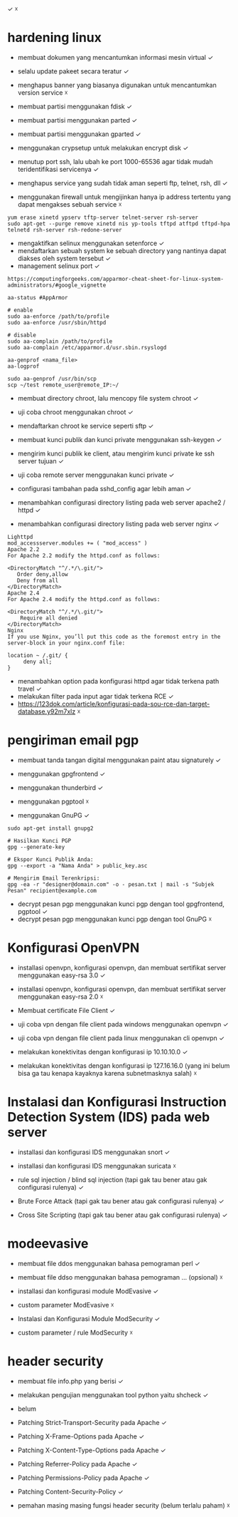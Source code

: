 ✓
☓

# hardening linux
- membuat dokumen yang mencantumkan informasi mesin virtual ✓
- selalu update pakeet secara teratur ✓
- menghapus banner yang biasanya digunakan untuk mencantumkan version service ☓

- membuat partisi menggunakan fdisk  ✓
- membuat partisi menggunakan parted  ✓
- membuat partisi menggunakan gparted  ✓
- menggunakan crypsetup untuk melakukan encrypt disk ✓

- menutup port ssh, lalu ubah ke port 1000-65536 agar tidak mudah teridentifikasi servicenya ✓
- menghapus service yang sudah tidak aman seperti ftp, telnet, rsh, dll ✓
- menggunakan firewall untuk mengijinkan hanya ip address tertentu yang dapat mengakses sebuah service ☓

```
yum erase xinetd ypserv tftp-server telnet-server rsh-server
sudo apt-get --purge remove xinetd nis yp-tools tftpd atftpd tftpd-hpa telnetd rsh-server rsh-redone-server
```

- mengaktifkan selinux menggunakan setenforce ✓
- mendaftarkan sebuah system ke sebuah directory yang nantinya dapat diakses oleh system tersebut ✓
- management selinux port ✓

```
https://computingforgeeks.com/apparmor-cheat-sheet-for-linux-system-administrators/#google_vignette

aa-status #AppArmor

# enable
sudo aa-enforce /path/to/profile
sudo aa-enforce /usr/sbin/httpd

# disable
sudo aa-complain /path/to/profile
sudo aa-complain /etc/apparmor.d/usr.sbin.rsyslogd

aa-genprof <nama_file>
aa-logprof

sudo aa-genprof /usr/bin/scp
scp ~/test remote_user@remote_IP:~/
```

- membuat directory chroot, lalu mencopy file system chroot ✓
- uji coba chroot menggunakan chroot ✓
- mendaftarkan chroot ke service seperti sftp ✓

- membuat kunci publik dan kunci private menggunakan ssh-keygen ✓
- mengirim kunci publik ke client, atau mengirim kunci private ke ssh server tujuan ✓
- uji coba remote server menggunakan kunci private ✓
- configurasi tambahan pada sshd_config agar lebih aman ✓

- menambahkan configurasi directory listing pada web server apache2 / httpd ✓
- menambahkan configurasi directory listing pada web server nginx ✓

```
Lighttpd
mod_accessserver.modules += ( "mod_access" )
Apache 2.2
For Apache 2.2 modify the httpd.conf as follows:

<DirectoryMatch "^/.*/\.git/">
   Order deny,allow
   Deny from all
</DirectoryMatch>
Apache 2.4
For Apache 2.4 modify the httpd.conf as follows:

<DirectoryMatch "^/.*/\.git/">
    Require all denied
</DirectoryMatch>
Nginx
If you use Nginx, you’ll put this code as the foremost entry in the server-block in your nginx.conf file:

location ~ /.git/ {
     deny all;
}
```

- menambahkan option pada konfigurasi httpd agar tidak terkena path travel ✓
- melakukan filter pada input agar tidak terkena RCE ✓
- https://123dok.com/article/konfigurasi-pada-sou-rce-dan-target-database.y92m7xlz ☓

# pengiriman email pgp
- membuat tanda tangan digital menggunakan paint atau signaturely ✓

- menggunakan gpgfrontend ✓
- menggunakan thunderbird ✓
- menggunakan pgptool ☓
- menggunakan GnuPG ✓

```
sudo apt-get install gnupg2

# Hasilkan Kunci PGP
gpg --generate-key

# Ekspor Kunci Publik Anda:
gpg --export -a "Nama Anda" > public_key.asc

# Mengirim Email Terenkripsi:
gpg -ea -r "designer@domain.com" -o - pesan.txt | mail -s "Subjek Pesan" recipient@example.com
```

- decrypt pesan pgp menggunakan kunci pgp dengan tool gpgfrontend, pgptool ✓
- decrypt pesan pgp menggunakan kunci pgp dengan tool GnuPG ☓

# Konfigurasi OpenVPN
- installasi openvpn, konfigurasi openvpn, dan membuat sertifikat server menggunakan easy-rsa 3.0 ✓
- installasi openvpn, konfigurasi openvpn, dan membuat sertifikat server menggunakan easy-rsa 2.0 ☓

- Membuat certificate File Client ✓

- uji coba vpn dengan file client pada windows menggunakan openvpn ✓
- uji coba vpn dengan file client pada linux menggunakan cli openvpn ✓

- melakukan konektivitas dengan konfigurasi ip 10.10.10.0 ✓
- melakukan konektivitas dengan konfigurasi ip 127.16.16.0 (yang ini belum bisa ga tau kenapa kayaknya karena subnetmasknya salah) ☓

# Instalasi dan Konfigurasi Instruction Detection System (IDS) pada web server
- installasi dan konfigurasi IDS menggunakan snort ✓
- installasi dan konfigurasi IDS menggunakan suricata ☓

- rule sql injection / blind sql injection (tapi gak tau bener atau gak configurasi rulenya) ✓
- Brute Force Attack (tapi gak tau bener atau gak configurasi rulenya) ✓
- Cross Site Scripting (tapi gak tau bener atau gak configurasi rulenya) ✓

# modeevasive
- membuat file ddos menggunakan bahasa pemograman perl ✓
- membuat file ddso menggunakan bahasa pemograman ... (opsional) ☓

- installasi dan konfigurasi module ModEvasive ✓
- custom parameter ModEvasive ☓
- Instalasi dan Konfigurasi Module ModSecurity ✓
- custom parameter / rule ModSecurity ☓

# header security
- membuat file info.php yang berisi <?php phpinfo(); ?> ✓

- melakukan pengujian menggunakan tool python yaitu shcheck ✓

- belum

- Patching Strict-Transport-Security pada Apache ✓
- Patching X-Frame-Options pada Apache ✓
- Patching X-Content-Type-Options pada Apache ✓
- Patching Referrer-Policy pada Apache ✓
- Patching Permissions-Policy pada Apache ✓
- Patching Content-Security-Policy ✓
- pemahan masing masing fungsi header security (belum terlalu paham) ☓